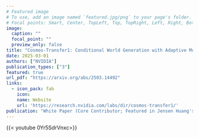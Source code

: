 ```yaml
---
# Featured image
# To use, add an image named `featured.jpg/png` to your page's folder.
# Focal points: Smart, Center, TopLeft, Top, TopRight, Left, Right, BottomLeft, Bottom, BottomRight.
image:
  caption: ""
  focal_point: ""
  preview_only: false
title: "Cosmos-Transfer1: Conditional World Generation with Adaptive Multimodal Control"
date: 2025-03-01
authors: ["NVIDIA"]
publication_types: ["3"]
featured: true
url_pdf: "https://arxiv.org/abs/2503.14492"
links:
  - icon_pack: fab
    icon: 
    name: Website
    url: 'https://research.nvidia.com/labs/dir/cosmos-transfer1/'
publication: "White Paper (Core Contributor; Featured in Jensen Huang's GTC 2025 keynote)"
---
```


{{< youtube 0Yr5SdrVnxc>}}